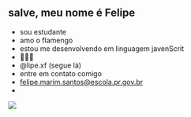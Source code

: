 ## salve, meu nome é Felipe 
- sou estudante
- amo o flamengo
- estou me desenvolvendo em linguagem javenScrit
- 🎲🎰💸
- @lipe.xf (segue lá)
- entre em contato comigo
- felipe.marim.santos@escola.pr.gov.br
- 
![](https://media1.tenor.com/m/2QUqNbkWUvkAAAAC/marvel-marvel-super-war.gif)
